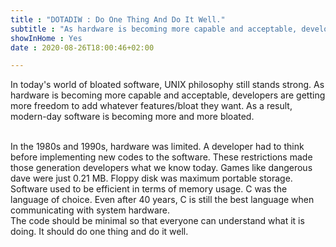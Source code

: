 ```yaml
---
title : "DOTADIW : Do One Thing And Do It Well."
subtitle : "As hardware is becoming more capable and acceptable, developers are getting more freedom to add whatever features/bloat they want. As a result, modern-day software is becoming more and more bloated."
showInHome : Yes 
date : 2020-08-26T18:00:46+02:00

---
```


In today's world of bloated software, UNIX philosophy still stands strong. As hardware is becoming more capable and acceptable, developers are getting more freedom to add whatever features/bloat they want. As a result, modern-day software is becoming more and more bloated.  

<br>
In the 1980s and 1990s, hardware was limited. A developer had to think before implementing new codes to the software. These restrictions made those generation developers what we know today. Games like dangerous dave were just 0.21 MB.  Floppy disk was maximum portable storage. Software used to be efficient in terms of memory usage. C was the language of choice. Even after 40 years, C is still the best language when communicating with system hardware. 

<br>
The code should be minimal so that everyone can understand what it is doing. It should do one thing and do it well.
